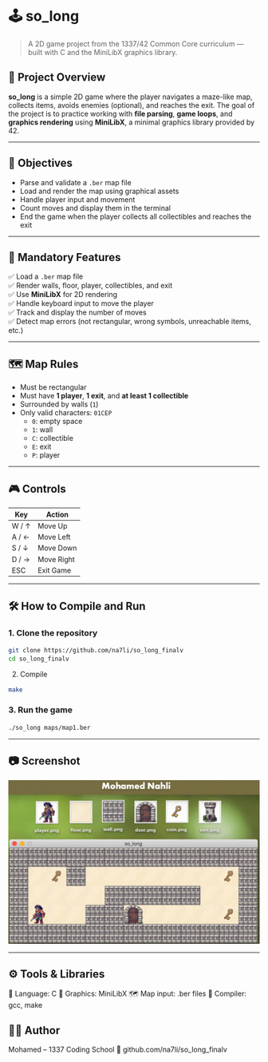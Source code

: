 # 🕹️ so_long

> A 2D game project from the 1337/42 Common Core curriculum — built with C and the MiniLibX graphics library.

## 📌 Project Overview

**so_long** is a simple 2D game where the player navigates a maze-like map, collects items, avoids enemies (optional), and reaches the exit. The goal of the project is to practice working with **file parsing**, **game loops**, and **graphics rendering** using **MiniLibX**, a minimal graphics library provided by 42.

---

## 🎯 Objectives

- Parse and validate a `.ber` map file
- Load and render the map using graphical assets
- Handle player input and movement
- Count moves and display them in the terminal
- End the game when the player collects all collectibles and reaches the exit

---

## 🧱 Mandatory Features

✅ Load a `.ber` map file  
✅ Render walls, floor, player, collectibles, and exit  
✅ Use **MiniLibX** for 2D rendering  
✅ Handle keyboard input to move the player  
✅ Track and display the number of moves  
✅ Detect map errors (not rectangular, wrong symbols, unreachable items, etc.)

---

## 🗺️ Map Rules

- Must be rectangular  
- Must have **1 player**, **1 exit**, and **at least 1 collectible**  
- Surrounded by walls (`1`)  
- Only valid characters: `01CEP`  
  - `0`: empty space  
  - `1`: wall  
  - `C`: collectible  
  - `E`: exit  
  - `P`: player

---

## 🎮 Controls

| Key        | Action       |
|------------|--------------|
| W / ↑      | Move Up      |
| A / ←      | Move Left    |
| S / ↓      | Move Down    |
| D / →      | Move Right   |
| ESC        | Exit Game    |

---

## 🛠️ How to Compile and Run

### 1. Clone the repository
```bash
git clone https://github.com/na7li/so_long_finalv
cd so_long_finalv
```

2. Compile
```bash
make
```

### 3. Run the game
```bash
./so_long maps/map1.ber
```

---

## 📷 Screenshot
![Push_Swap Visualizer](https://github.com/na7li/so_long_finalv/blob/master/so_long_record.gif)

---

## ⚙️ Tools & Libraries

🧠 Language: C
🎨 Graphics: MiniLibX
🗺️ Map input: .ber files
🧰 Compiler: gcc, make

## 👨‍💻 Author
Mohamed – 1337 Coding School
🔗 github.com/na7li/so_long_finalv
